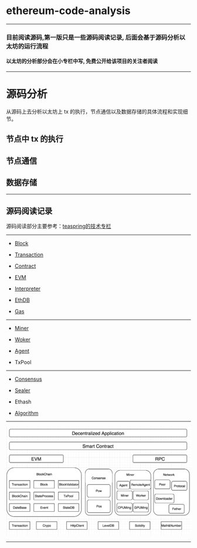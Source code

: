 # ethereum-code-analysis

-------------------------------------------------------------------

### 目前阅读源码,第一版只是一些源码阅读记录, 后面会基于源码分析以太坊的运行流程

#### 以太坊的分析部分会在小专栏中写, 免费公开给该项目的关注者阅读

--------------------------------------------------------------------

# 源码分析

从源码上去分析以太坊上 tx 的执行，节点通信以及数据存储的具体流程和实现细节。

## 节点中 tx 的执行

## 节点通信

## 数据存储

--------------------------------------------------------------------

## 源码阅读记录


源码阅读部分主要参考：[teaspring的技术专栏](https://blog.csdn.net/teaspring)

---------------------------------------------------------------------

* [Block](https://github.com/xianfeng92/ethereum-code-analysis/blob/master/notes/Block.md)

* [Transaction](https://github.com/xianfeng92/ethereum-code-analysis/blob/master/notes/Transaction.md)

* [Contract](https://github.com/xianfeng92/ethereum-code-analysis/blob/master/notes/Contract.md)

* [EVM](https://github.com/xianfeng92/ethereum-code-analysis/blob/master/notes/evm.md)

* [Interpreter](https://github.com/xianfeng92/ethereum-code-analysis/blob/master/notes/interpreter.md)

* [EthDB](https://github.com/xianfeng92/ethereum-code-analysis/blob/master/notes/ethDB.md)

* [Gas](https://github.com/xianfeng92/ethereum-code-analysis/blob/master/notes/gas.md)

--------------------------------------------------------------------

* [Miner](https://github.com/xianfeng92/ethereum-code-analysis/blob/master/notes/Miner.md)

* [Woker](https://github.com/xianfeng92/ethereum-code-analysis/blob/master/notes/Worker.md)

* [Agent](https://github.com/xianfeng92/ethereum-code-analysis/blob/master/notes/Agent.md)

* TxPool


----------------------------------------

* [Consensus](https://github.com/xianfeng92/ethereum-code-analysis/blob/master/notes/consensus.md)

* [Sealer](https://github.com/xianfeng92/ethereum-code-analysis/blob/master/notes/sealer.md)

* Ethash

* [Algorithm](https://github.com/xianfeng92/ethereum-code-analysis/blob/master/notes/Algorithm.md)

----------------------------------------------------


![以太坊整体的架构图](https://github.com/xianfeng92/ethereum-code-analysis/blob/master/images/eth.png)


----------------------------------------
